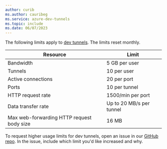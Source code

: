 ```yaml
---
author: curib
ms.author: cauribeg
ms.service: azure-dev-tunnels
ms.topic: include
ms.date: 06/07/2023
---
```

The following limits apply to [dev tunnels](https://aka.ms/devtunnels/docs). The limits reset monthly. 

| Resource | Limit |
| --- | --- |
| Bandwidth | 5 GB per user |
| Tunnels | 10 per user |
| Active connections | 20 per port |
| Ports | 10 per tunnel |
| HTTP request rate | 1500/min per port |
| Data transfer rate | Up to 20 MB/s per tunnel |
| Max web-forwarding HTTP request body size | 16 MB |

To request higher usage limits for dev tunnels, open an issue in our [GitHub repo](https://github.com/Microsoft/dev-tunnels/issues). In the issue, include which limit you'd like increased and why.
